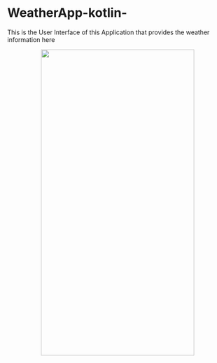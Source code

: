 # WeatherApp-kotlin-
This is the User Interface of this Application that provides the weather information here
<p align="center">
  <img width="350" height="700" src="https://user-images.githubusercontent.com/85444852/145674395-553006dc-7e16-4656-b266-8292eb978542.jpg">
</p>


